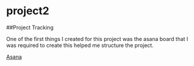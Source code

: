 # project2

##Project Tracking

One of the first things I created for this project was the asana board that I was required to create this helped me structure the project.

[Asana](https://app.asana.com/0/1177662633721905/board)


